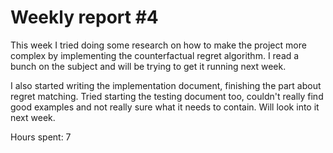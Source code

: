 # Weekly report #4

This week I tried doing some research on how to make the project more complex by implementing the counterfactual regret algorithm. I read a bunch on the subject and will be trying to get it running next week.

I also started writing the implementation document, finishing the part about regret matching. Tried starting the testing document too, couldn't really find good examples and not really sure what it needs to contain. Will look into it next week.

Hours spent: 7

